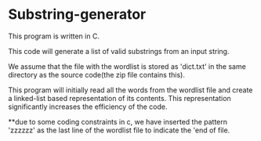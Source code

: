 # Substring-generator

This program is written in C.

This code will generate a list of valid substrings from an input string.

We assume that the file with the wordlist is stored as 'dict.txt' in the same directory as the source code(the zip file contains this).

This program will initially read all the words from the wordlist file and create a linked-list based representation of its contents. 
This representation significantly increases the efficiency of the code.

**due to some coding constraints in c, we have inserted the pattern 'zzzzzz' as the last line of the wordlist file to indicate the 'end of file.
